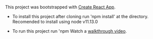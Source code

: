 This project was bootstrapped with [Create React App](https://github.com/facebook/create-react-app).


- To install this project after cloning run 'npm install' at the directory.
Recomended to install using node v11.13.0

- To run this project run 'npm Watch a [walkthrough video](https://streamable.com/3zs55).
